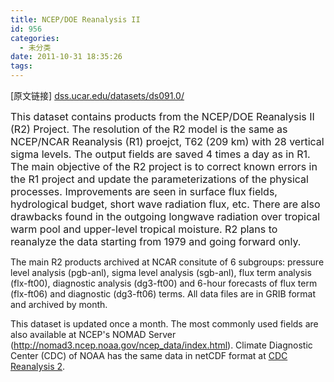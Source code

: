 ```yaml
---
title: NCEP/DOE Reanalysis II
id: 956
categories:
  - 未分类
date: 2011-10-31 18:35:26
tags:
---
```


[原文链接] [dss.ucar.edu/datasets/ds091.0/](http://dss.ucar.edu/datasets/ds091.0/)

<span style="font-size: medium;">This dataset contains products from the NCEP/DOE    Reanalysis II (R2) Project. The resolution of the    R2 model is the same as NCEP/NCAR Reanalysis (R1) proejct,    T62 (209 km) with 28 vertical sigma levels. The output fields    are saved 4 times a day as in R1\. The main objective of the R2    project is to correct known errors in the R1 project and update    the parameterizations of the physical processes.    Improvements are seen in surface flux fields, hydrological budget,    short wave radiation flux, etc. There are also drawbacks found    in the outgoing longwave radiation over tropical warm pool and    upper-level tropical moisture. R2 plans to reanalyze the data    starting from 1979 and going forward only.</span>

The main R2 products archived at NCAR consitute of 6 subgroups:    pressure level analysis (pgb-anl), sigma level analysis    (sgb-anl), flux term analysis (flx-ft00), diagnostic analysis    (dg3-ft00) and 6-hour forecasts of flux term (flx-ft06) and    diagnostic (dg3-ft06) terms. All data files are in GRIB format    and archived by month.

This dataset is updated once a month. The most commonly used fields    are also available at NCEP's NOMAD Server (http://nomad3.ncep.noaa.gov/ncep_data/index.html).    Climate Diagnostic Center (CDC) of NOAA has the same data in    netCDF format at [CDC Reanalysis 2](http://www.cdc.noaa.gov/cdc/data.ncep.reanalysis2.html).

&nbsp;
